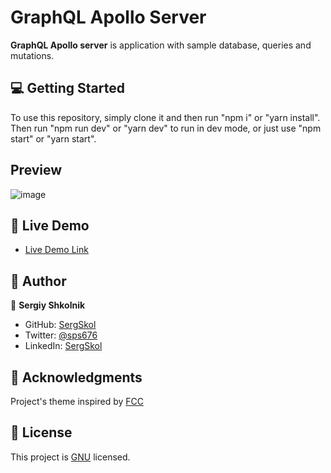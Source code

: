 # GraphQL Apollo Server

**GraphQL Apollo server** is application with sample database, queries and mutations.

## 💻 Getting Started
To use this repository, simply clone it and then run "npm i" or "yarn install". Then run "npm run dev" or "yarn dev" to run in dev mode, or just use "npm start" or "yarn start".

## Preview
![image](https://github.com/SergSkol/graphql-apollo-server/assets/106581139/32c71f86-e7cc-43bd-8cd5-d54667229e1c)

## 🚀 Live Demo
- [Live Demo Link](https://graphql-apollo-server-072o.onrender.com/)

## 👥 Author
👤 **Sergiy Shkolnik**

- GitHub: [SergSkol](https://github.com/SergSkol)
- Twitter: [@sps676](https://twitter.com/sps676)
- LinkedIn: [SergSkol](https://www.linkedin.com/in/sergskol/)

## 🙏 Acknowledgments <a name="acknowledgements"></a>
Project's theme inspired by [FCC](https://www.freecodecamp.org/news/graphql-database-tutorial/)

## 📝 License <a name="license"></a>

This project is [GNU](./LICENSE) licensed.
